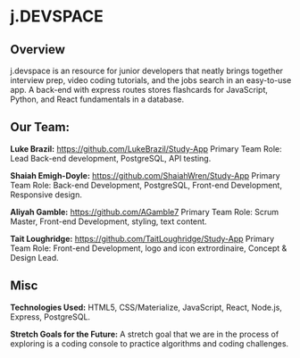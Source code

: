 # j.DEVSPACE


## Overview
j.devspace is an resource for junior developers that neatly brings together interview prep, video coding tutorials, and the jobs search in an easy-to-use app. A back-end with express routes stores flashcards for JavaScript, Python, and React fundamentals in a database. 

## Our Team:

**Luke Brazil:** https://github.com/LukeBrazil/Study-App
Primary Team Role: Lead Back-end development, PostgreSQL, API testing.

**Shaiah Emigh-Doyle:** https://github.com/ShaiahWren/Study-App
Primary Team Role: Back-end Development, PostgreSQL, Front-end Development, Responsive design. 

**Aliyah Gamble:** https://github.com/AGamble7
Primary Team Role: Scrum Master, Front-end Development, styling, text content.

**Tait Loughridge:** https://github.com/TaitLoughridge/Study-App 
Primary Team Role: Front-end Development, logo and icon extrordinaire, Concept & Design Lead.


## Misc
**Technologies Used:** HTML5, CSS/Materialize, JavaScript, React, Node.js, Express, PostgreSQL.

**Stretch Goals for the Future:** A stretch goal that we are in the process of exploring is a coding console to practice algorithms and coding challenges. 









